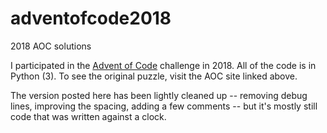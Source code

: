 # adventofcode2018
2018 AOC solutions 

I participated in the [Advent of Code](https://adventofcode.com/2018) challenge in 2018. All of the code is in Python (3). 
To see the original puzzle, visit the AOC site linked above.

The version posted here has been lightly cleaned up -- removing debug lines, improving the spacing, adding a few comments -- 
but it's mostly still code that was written against a clock.

